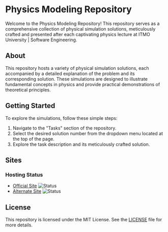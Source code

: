 # Physics Modeling Repository

Welcome to the Physics Modeling Repository! This repository serves as a comprehensive collection of physical simulation solutions, meticulously crafted and presented after each captivating physics lecture at ITMO University | Software Engineering.

## About

This repository hosts a variety of physical simulation solutions, each accompanied by a detailed explanation of the problem and its corresponding solution. These simulations are designed to illustrate fundamental concepts in physics and provide practical demonstrations of theoretical principles.

## Getting Started

To explore the simulations, follow these simple steps:

1. Navigate to the "Tasks" section of the repository.
2. Select the desired solution number from the dropdown menu located at the top of the page.
3. Explore the task description and its meticulously crafted solution.

## Sites

### Hosting Status

- [Official Site](https://pchyolkazloy.github.io/PhysicsModeling)
    ![Status](https://img.shields.io/website?url=https%3A%2F%2Fpchyolkazloy.github.io/PhysicsModeling)
- [Alternate Site](https://pchz.netlify.app) 
![Status](https://img.shields.io/website?url=https%3A%2F%2Fpchz.netlify.app)


## License

This repository is licensed under the MIT License. See the [LICENSE](LICENSE) file for more details.
